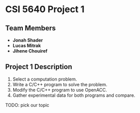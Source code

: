 # CSI 5640 Project 1

## Team Members

- **Jonah Shader**
- **Lucas Mitrak**
- **Jihene Chouiref**

## Project 1 Description

1. Select a computation problem.
2. Write a C/C++ program to solve the problem.
3. Modify the C/C++ program to use OpenACC.
4. Gather experimental data for both programs and compare.


TODO: pick our topic